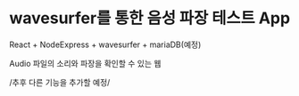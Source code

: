 <h1>wavesurfer를 통한 음성 파장 테스트 App</h1>

<p>
React + NodeExpress + wavesurfer + mariaDB(예정)

Audio 파일의 소리와 파장을 확인할 수 있는 웹 

/추후 다른 기능을 추가할 예정/
</p>